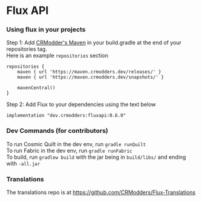 # Flux API

### Using flux in your projects

Step 1: Add [CRModder's Maven](https://maven.crmodders.dev/) in your build.gradle at the end of your repositories tag.\
Here is an example `repositories` section
```
repositories {
	maven { url 'https://maven.crmodders.dev/releases/' }
	maven { url 'https://maven.crmodders.dev/snapshots/' }
	
	mavenCentral()
}
```

Step 2: Add Flux to your dependencies using the text below
```
implementation "dev.crmodders:fluxapi:0.6.0"
```

### Dev Commands (for contributors)
To run Cosmic Quilt in the dev env, run `gradle runQuilt`\
To run Fabric in the dev env, run `gradle runFabric`\
To build, run `gradlew build` with the jar being in `build/libs/` and ending with `-all.jar`

### Translations
The translations repo is at https://github.com/CRModders/Flux-Translations
